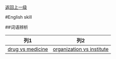 [返回上一级](../../README.md)

#English skill

##词语辨析

|  列1 |  列2 |
|---|---|
| [drug vs medicine](http://v.youku.com/v_show/id_XMTg2MzMzMDcwMA==.html) | [organization vs institute](http://v.youku.com/v_show/id_XMTg2NTAxNzQ5Mg==.html) |


